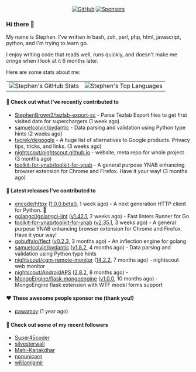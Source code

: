 <p align="center">
    <a href="https://github.com/StephenBrown2"><img src="https://img.shields.io/github/followers/StephenBrown2.svg?label=GitHub&style=social" alt="GitHub"></a>
    <a href="https://github.com/sponsors/StephenBrown2"><img src="https://img.shields.io/badge/Sponsors--_.svg?style=social&logo=github&logoColor=EA4AAA" alt="Sponsors"></a>
</p>

### Hi there 👋

My name is Stephen. I've written in bash, zsh, perl, php, html, javascript, python, and I'm trying to learn go.

I enjoy writing code that reads well, runs quickly, and doesn't make me cringe when I look at it 6 months later.

Here are some stats about me:

|     |     |
| --- | --- |
| ![Stephen's GitHub Stats](https://github-readme-stats.vercel.app/api?username=StephenBrown2&show_icons=true&count_private=true) | ![Stephen's Top Languages](https://github-readme-stats.vercel.app/api/top-langs/?username=StephenBrown2&layout=compact) |

#### 👷 Check out what I've recently contributed to

- [StephenBrown2/tezlab-export-sc](https://github.com/StephenBrown2/tezlab-export-sc) - Parse Tezlab Export files to get first visited date for superchargers (1 week ago)
- [samuelcolvin/pydantic](https://github.com/samuelcolvin/pydantic) - Data parsing and validation using Python type hints (2 weeks ago)
- [tycrek/degoogle](https://github.com/tycrek/degoogle) - A huge list of alternatives to Google products. Privacy tips, tricks, and links. (3 weeks ago)
- [nightscout/nightscout.github.io](https://github.com/nightscout/nightscout.github.io) - website, meta repo for whole project (3 months ago)
- [toolkit-for-ynab/toolkit-for-ynab](https://github.com/toolkit-for-ynab/toolkit-for-ynab) - A general purpose YNAB enhancing browser extension for Chrome and Firefox. Have it your way! (3 months ago)



#### 🔭 Latest releases I've contributed to

- [encode/httpx](https://github.com/encode/httpx) ([1.0.0.beta0](https://github.com/encode/httpx/releases/tag/1.0.0.beta0), 1 week ago) - A next generation HTTP client for Python. 🦋
- [golangci/golangci-lint](https://github.com/golangci/golangci-lint) ([v1.42.1](https://github.com/golangci/golangci-lint/releases/tag/v1.42.1), 2 weeks ago) - Fast linters Runner for Go
- [toolkit-for-ynab/toolkit-for-ynab](https://github.com/toolkit-for-ynab/toolkit-for-ynab) ([v2.35.1](https://github.com/toolkit-for-ynab/toolkit-for-ynab/releases/tag/v2.35.1), 3 weeks ago) - A general purpose YNAB enhancing browser extension for Chrome and Firefox. Have it your way!
- [gobuffalo/flect](https://github.com/gobuffalo/flect) ([v0.2.3](https://github.com/gobuffalo/flect/releases/tag/v0.2.3), 3 months ago) - An inflection engine for golang
- [samuelcolvin/pydantic](https://github.com/samuelcolvin/pydantic) ([v1.8.2](https://github.com/samuelcolvin/pydantic/releases/tag/v1.8.2), 4 months ago) - Data parsing and validation using Python type hints
- [nightscout/cgm-remote-monitor](https://github.com/nightscout/cgm-remote-monitor) ([14.2.2](https://github.com/nightscout/cgm-remote-monitor/releases/tag/14.2.2), 7 months ago) - nightscout web monitor
- [nightscout/AndroidAPS](https://github.com/nightscout/AndroidAPS) ([2.8.2](https://github.com/nightscout/AndroidAPS/releases/tag/2.8.2), 8 months ago) - 
- [MongoEngine/flask-mongoengine](https://github.com/MongoEngine/flask-mongoengine) ([v1.0.0](https://github.com/MongoEngine/flask-mongoengine/releases/tag/v1.0.0), 10 months ago) - MongoEngine flask extension with WTF model forms support

#### ❤️ These awesome people sponsor me (thank you!)

- [pawamoy](https://github.com/pawamoy) (1 year ago)

#### 👯 Check out some of my recent followers

- [Super45coder](https://github.com/Super45coder)
- [silvesterwali](https://github.com/silvesterwali)
- [Mahi-Kanakdhar](https://github.com/Mahi-Kanakdhar)
- [nonunicorn](https://github.com/nonunicorn)
- [williamjamir](https://github.com/williamjamir)


